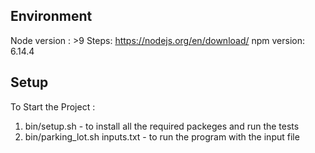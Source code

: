 ## Environment

Node version : >9
Steps: https://nodejs.org/en/download/
npm version: 6.14.4

## Setup

To Start the Project :

1. bin/setup.sh - to install all the required packeges and run the tests
2. bin/parking_lot.sh inputs.txt - to run the program with the input file